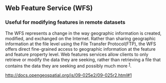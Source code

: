 ## Web Feature Service (WFS)

### Useful for modifying features in remote datasets

The WFS represents a change in the way geographic information is created, modified, and exchanged on the Internet. Rather than sharing geographic information at the file level using the File Transfer Protocol(FTP), the WFS offers direct fine-grained access to geographic information at the feature and feature property level. Web features services allow clients to only retrieve or modify the data they are seeking, rather than retrieving a file that contains the data they are seeking and possibly much more <sup>[1](#/10#1)<a id="1"></a></sup>.

http://docs.opengeospatial.org/is/09-025e2/09-025r2.html#1
